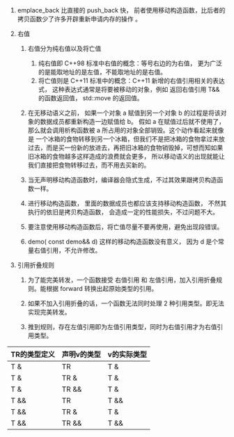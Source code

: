 1. emplace_back 比直接的 push_back 快， 前者使用移动构造函数，比后者的拷贝函数少了许多开辟重新申请内存的操作 。

2. 右值

    1. 右值分为纯右值以及将亡值
        1. 纯右值即 C++98 标准中右值的概念：等号右边的为右值， 更为广泛的是能取地址的是左值，不能取地址的是右值。
        2. 将亡值则是 C++11 标准中的概念：C++11 新增的右值引用相关的表达式， 这种表达式通常是将要被移动的对象，例如 返回右值引用 T&& 的函数返回值， std::move 的返回值。

    2. 在无移动语义之前， 如果一个对象 a 赋值到另一个对象 b 的过程是将该对象的数据成员都重新构造一边赋值给 b。 假如 a 在赋值过后就不使用了，那么就会调用析构函数被 a 所占用的对象全部销毁。这个动作看起来就像是 一个冰箱的食物转移到另一个冰箱，但我们不是把冰箱的食物拿过来放过去，而是买一份新的放进去，再把旧冰箱的食物销毁掉，可想而知如果旧冰箱的食物越多这样造成的浪费就会更多， 所以移动语义的出现就能让我们直接把食物转移过去，而不用去买新的。

    3. 当无声明移动构造函数时，编译器会隐式生成，不过其效果跟拷贝构造函数一样。

    4. 进行移动构造函数， 里面的数据成员也都应该支持移动构造函数， 不然其执行的依旧是拷贝构造函数， 会造成一定的性能损失，不过问题不大。

    5. 要注意使用移动构造函数后，将亡值尽量不要再使用，避免出现段错误。

    6. demo( const demo&& d) 这样的移动构造函数没有意义， 因为 d 是个常量右值引用，不允许修改。


3. 引用折叠规则

    1. 为了能完美转发，一个函数接受 右值引用 和 左值引用，加入引用折叠规则。能根据 forward 转换出起原始类型的引用。
    
    2. 如果不加入引用折叠的话，一个函数无法同时处理 2 种引用类型。即无法实现完美转发。
    
    3. 推到规则，存在左值引用即为左值引用类型，同时为右值引用才为右值引用类型。
    

| TR的类型定义 | 声明v的类型 | v的实际类型 |
|:-- |:-- |:--|
| T & | TR  | T & |
| T & | TR & | T & |
| T & | TR && | T & |
| T && | TR | T && |
| T && | TR & | T & |
| T && | TR && | T && |

    
